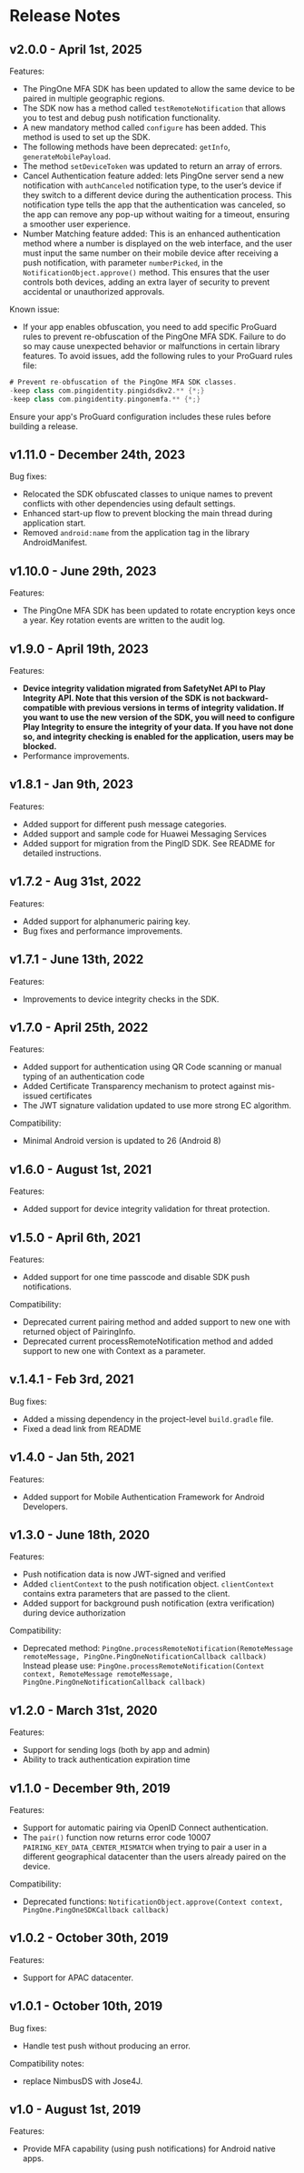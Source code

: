 # Release Notes

## v2.0.0 - April 1st, 2025
Features:

- The PingOne MFA SDK has been updated to allow the same device to be paired in multiple geographic regions.
- The SDK now has a method called `testRemoteNotification` that allows you to test and debug push notification functionality.
- A new mandatory method called `configure` has been added. This method is used to set up the SDK.
- The following methods have been deprecated: `getInfo`, `generateMobilePayload`.
- The method `setDeviceToken` was updated to return an array of errors.
- Cancel Authentication feature added: lets PingOne server send a new notification with `authCanceled` notification type, to the user’s device if they switch to a different device during the authentication process. This notification type tells the app that the authentication was canceled, so the app can remove any pop-up without waiting for a timeout, ensuring a smoother user experience.
- Number Matching feature added: This is an enhanced authentication method where a number is displayed on the web interface, and the user must input the same number on their mobile device after receiving a push notification, with parameter `numberPicked`, in the `NotificationObject.approve()` method. This ensures that the user controls both devices, adding an extra layer of security to prevent accidental or unauthorized approvals.

Known issue:
- If your app enables obfuscation, you need to add specific ProGuard rules to prevent re-obfuscation of the PingOne MFA SDK. Failure to do so may cause unexpected behavior or malfunctions in certain library features.
  To avoid issues, add the following rules to your ProGuard rules file:
```gradle
# Prevent re-obfuscation of the PingOne MFA SDK classes.
-keep class com.pingidentity.pingidsdkv2.** {*;}
-keep class com.pingidentity.pingonemfa.** {*;}
```
Ensure your app's ProGuard configuration includes these rules before building a release.


## v1.11.0 - December 24th, 2023
Bug fixes:

- Relocated the SDK obfuscated classes to unique names to prevent conflicts with other dependencies using default settings.
- Enhanced start-up flow to prevent blocking the main thread during application start.
- Removed `android:name` from the application tag in the library AndroidManifest.


## v1.10.0 - June 29th, 2023
Features:

- The PingOne MFA SDK has been updated to rotate encryption keys once a year. Key rotation events are written to the audit log.


## v1.9.0 - April 19th, 2023
Features:

- **Device integrity validation migrated from SafetyNet API to Play Integrity API.
  Note that this version of the SDK is not backward-compatible with previous versions in terms of integrity validation. If you want to use the new version of the SDK, you will need to configure Play Integrity to ensure the integrity of your data. If you have not done so, and integrity checking is enabled for the application, users may be blocked.**
- Performance improvements.


## v1.8.1 - Jan 9th, 2023
Features:

- Added support for different push message categories.
- Added support and sample code for Huawei Messaging Services
- Added support for migration from the PingID SDK. See README for detailed instructions.


## v1.7.2 - Aug 31st, 2022
Features:

- Added support for alphanumeric pairing key.
- Bug fixes and performance improvements.


## v1.7.1 - June 13th, 2022
Features:

- Improvements to device integrity checks in the SDK.


## v1.7.0 - April 25th, 2022
Features:

- Added support for authentication using QR Code scanning or manual typing of an authentication code
- Added Certificate Transparency mechanism to protect against mis-issued certificates
- The JWT signature validation updated to use more strong EC algorithm.

Compatibility:

- Minimal Android version is updated to 26 (Android 8)


## v1.6.0 - August 1st, 2021
Features:

- Added support for device integrity validation for threat protection.


## v1.5.0 - April 6th, 2021
Features:

- Added support for one time passcode and disable SDK push notifications.

Compatibility:

- Deprecated current pairing method and added support to new one with returned object of PairingInfo.
- Deprecated current processRemoteNotification method and added support to new one with Context as a parameter.


## v.1.4.1 - Feb 3rd, 2021
Bug fixes:

- Added a missing dependency in the project-level `build.gradle` file.
- Fixed a dead link from README


## v1.4.0 - Jan 5th, 2021
Features:

- Added support for Mobile Authentication Framework for Android Developers.


## v1.3.0 - June 18th, 2020
Features:

- Push notification data is now JWT-signed and verified
- Added `clientContext` to the push notification object. `clientContext` contains extra parameters that are passed to the client.
- Added support for background push notification (extra verification) during device authorization


Compatibility:

- Deprecated method: `PingOne.processRemoteNotification(RemoteMessage remoteMessage, PingOne.PingOneNotificationCallback callback)`
  Instead please use:
  `PingOne.processRemoteNotification(Context context, RemoteMessage remoteMessage, PingOne.PingOneNotificationCallback callback)`


## v1.2.0 - March 31st, 2020
Features:

- Support for sending logs (both by app and admin)
- Ability to track authentication expiration time


## v1.1.0 - December 9th, 2019
Features:

- Support for automatic pairing via OpenID Connect authentication.
- The `pair()` function now returns error code 10007 `PAIRING_KEY_DATA_CENTER_MISMATCH` when trying to pair a user in a different geographical datacenter than the users already paired on the device.

Compatibility:

- Deprecated functions: `NotificationObject.approve(Context context, PingOne.PingOneSDKCallback callback)`


## v1.0.2 - October 30th, 2019
Features:

- Support for APAC datacenter.


## v1.0.1 - October 10th, 2019
Bug fixes:
- Handle test push without producing an error.

Compatibility notes:
- replace NimbusDS with Jose4J.


## v1.0 - August 1st, 2019
Features:

- Provide MFA capability (using push notifications) for Android native apps.
